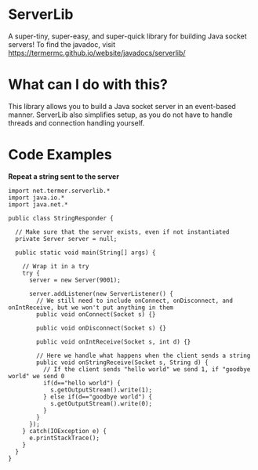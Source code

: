 # ServerLib
A super-tiny, super-easy, and super-quick library for building Java socket servers!
To find the javadoc, visit https://termermc.github.io/website/javadocs/serverlib/
# What can I do with this?
This library allows you to build a Java socket server in an event-based manner. ServerLib also simplifies setup, as you do not have to handle threads and connection handling yourself.
# Code Examples
**Repeat a string sent to the server**
```
import net.termer.serverlib.*
import java.io.*
import java.net.*

public class StringResponder {
  
  // Make sure that the server exists, even if not instantiated
  private Server server = null;

  public static void main(String[] args) {
  
    // Wrap it in a try
    try {
      server = new Server(9001);
      
      server.addListener(new ServerListener() {
        // We still need to include onConnect, onDisconnect, and onIntReceive, but we won't put anything in them
        public void onConnect(Socket s) {}
        
        public void onDisconnect(Socket s) {}
        
        public void onIntReceive(Socket s, int d) {}
        
        // Here we handle what happens when the client sends a string
        public void onStringReceive(Socket s, String d) {
          // If the client sends "hello world" we send 1, if "goodbye world" we send 0
          if(d=="hello world") {
            s.getOutputStream().write(1);
          } else if(d=="goodbye world") {
            s.getOutputStream().write(0);
          }
        }
      });
    } catch(IOException e) {
      e.printStackTrace();
    }
  }
}
```

